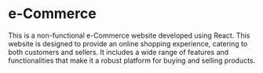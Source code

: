 # e-Commerce
This is a non-functional e-Commerce website developed using React. This website is designed to provide an online shopping experience, catering to both customers and sellers. It includes a wide range of features and functionalities that make it a robust platform for buying and selling products.
